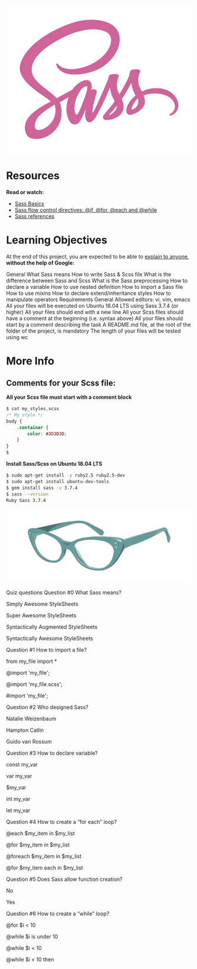 ![Sass](images/sass.jpg)

# Resources

**Read or watch:**

- [Sass Basics](https://sass-lang.com/guide/)
- [Sass flow control directives: @if, @for, @each and @while](https://sass-lang.com/documentation/at-rules/control/)
- [Sass references](https://sass-lang.com/documentation/)

# Learning Objectives
At the end of this project, you are expected to be able to [explain to anyone](https://fs.blog/feynman-learning-technique/), **without the help of Google:**

General
What Sass means
How to write Sass & Scss file
What is the difference between Sass and Scss
What is the Sass preprocessing
How to declare a variable
How to use nested definition
How to import a Sass file
How to use mixins
How to declare extend/inheritance styles
How to manipulate operators
Requirements
General
Allowed editors: vi, vim, emacs
All your files will be executed on Ubuntu 18.04 LTS using Sass 3.7.4 (or higher)
All your files should end with a new line
All your Scss files should have a comment at the beginning (i.e. syntax above)
All your files should start by a comment describing the task
A README.md file, at the root of the folder of the project, is mandatory
The length of your files will be tested using wc

# More Info

## Comments for your Scss file:

**All your Scss file must start with a comment block**

```scss
$ cat my_styles.scss
/* My style */
body {
    .container {
        color: #3D3D3D;
    }
}
$
```

**Install Sass/Scss on Ubuntu 18.04 LTS**

```bash
$ sudo apt-get install -y ruby2.5 ruby2.5-dev
$ sudo apt-get install ubuntu-dev-tools
$ gem install sass -v 3.7.4
$ sass --version
Ruby Sass 3.7.4
```

![Image](images/image.jpg)

Quiz questions
Question #0
What Sass means?


Simply Awesome StyleSheets


Super Awesome StyleSheets


Syntactically Augmented StyleSheets


Syntactically Awesome StyleSheets

Question #1
How to import a file?


from my_file import *


@import 'my_file';


@import 'my_file.scss';


#import 'my_file';

Question #2
Who designed Sass?


Natalie Weizenbaum


Hampton Catlin


Guido van Rossum

Question #3
How to declare variable?


const my_var


var my_var


$my_var


int my_var


let my_var

Question #4
How to create a “for each” loop?


@each $my_item in $my_list


@for $my_item in $my_list


@foreach $my_item in $my_list


@for $my_item each in $my_list

Question #5
Does Sass allow function creation?


No


Yes

Question #6
How to create a “while” loop?


@for $i < 10


@while $i is under 10


@while $i < 10


@while $i < 10 then
